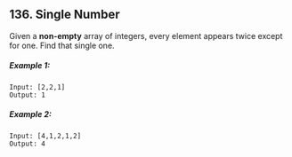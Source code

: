 ## 136. Single Number
Given a **non-empty** array of integers, every element appears twice except for one. Find that single one.

##### Example 1:
```
Input: [2,2,1]
Output: 1
```
##### Example 2:
```
Input: [4,1,2,1,2]
Output: 4
```